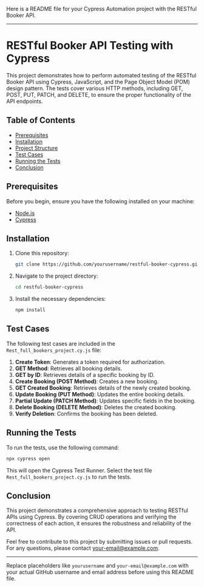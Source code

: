 Here is a README file for your Cypress Automation project with the RESTful Booker API. 

---

# RESTful Booker API Testing with Cypress

This project demonstrates how to perform automated testing of the RESTful Booker API using Cypress, JavaScript, and the Page Object Model (POM) design pattern. The tests cover various HTTP methods, including GET, POST, PUT, PATCH, and DELETE, to ensure the proper functionality of the API endpoints.

## Table of Contents
- [Prerequisites](#prerequisites)
- [Installation](#installation)
- [Project Structure](#project-structure)
- [Test Cases](#test-cases)
- [Running the Tests](#running-the-tests)
- [Conclusion](#conclusion)

## Prerequisites

Before you begin, ensure you have the following installed on your machine:
- [Node.js](https://nodejs.org/en/)
- [Cypress](https://www.cypress.io/)

## Installation

1. Clone this repository:
    ```sh
    git clone https://github.com/yourusername/restful-booker-cypress.git
    ```

2. Navigate to the project directory:
    ```sh
    cd restful-booker-cypress
    ```

3. Install the necessary dependencies:
    ```sh
    npm install
    ```

## Test Cases

The following test cases are included in the `Rest_full_bookers_project.cy.js` file:

1. **Create Token**: Generates a token required for authorization.
2. **GET Method**: Retrieves all booking details.
3. **GET by ID**: Retrieves details of a specific booking by ID.
4. **Create Booking (POST Method)**: Creates a new booking.
5. **GET Created Booking**: Retrieves details of the newly created booking.
6. **Update Booking (PUT Method)**: Updates the entire booking details.
7. **Partial Update (PATCH Method)**: Updates specific fields in the booking.
8. **Delete Booking (DELETE Method)**: Deletes the created booking.
9. **Verify Deletion**: Confirms the booking has been deleted.

## Running the Tests

To run the tests, use the following command:

```sh
npx cypress open
```

This will open the Cypress Test Runner. Select the test file `Rest_full_bookers_project.cy.js` to run the tests.

## Conclusion

This project demonstrates a comprehensive approach to testing RESTful APIs using Cypress. By covering CRUD operations and verifying the correctness of each action, it ensures the robustness and reliability of the API.

Feel free to contribute to this project by submitting issues or pull requests. For any questions, please contact [your-email@example.com](mailto:your-email@example.com).

---

Replace placeholders like `yourusername` and `your-email@example.com` with your actual GitHub username and email address before using this README file.
